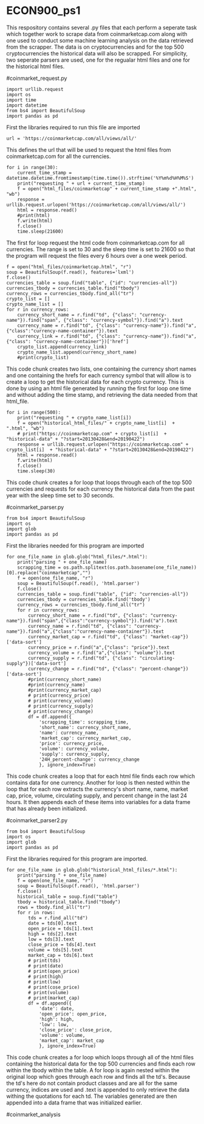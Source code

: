 # ECON900_ps1

This respository contains several .py files that each perform a seperate task which together work to scrape data from
coinmarketcap.com along with one used to conduct some machine learning analysis on the data retrieved from the scrapper.
The data is on cryptocurrencies and for the top 500 cryptocurrencies the historical data will also be scrapped. 
For simplicity, two seperate parsers are used, one for the regualar html files and one for the historical html files.



#coinmarket_request.py

```
import urllib.request
import os
import time
import datetime
from bs4 import BeautifulSoup
import pandas as pd 
```
First the libraries required to run this file are imported


```
url = 'https://coinmarketcap.com/all/views/all/'
```
This defines the url that will be used to request the html files from coinmarketcap.com for all the currencies. 


```
for i in range(30):
	current_time_stamp = datetime.datetime.fromtimestamp(time.time()).strftime('%Y%m%d%H%M%S')
	print("requesting " + url + current_time_stamp)
	f = open("html_files/coinmarketcap" + current_time_stamp +".html", "wb")
	response = urllib.request.urlopen('https://coinmarketcap.com/all/views/all/')
	html = response.read()
	#print(html)
	f.write(html)
	f.close()
	time.sleep(21600)

```
The first for loop request the html code from coinmarketcap.com for all currencies. The range is set to 30 and the sleep
time is set to 21600 so that the program will request the files every 6 hours over a one week period. 
 
 
```
f = open("html_files/coinmarketcap.html", "r")
soup = BeautifulSoup(f.read(), features='lxml')
f.close()
currencies_table = soup.find("table", {"id": "currencies-all"})
currencies_tbody = currencies_table.find("tbody")
currency_rows = currencies_tbody.find_all("tr")
crypto_list = []
crypto_name_list = []
for r in currency_rows:
	currency_short_name = r.find("td", {"class": "currency-name"}).find("span", {"class": "currency-symbol"}).find("a").text
	currency_name = r.find("td", {"class": "currency-name"}).find("a",{"class":"currency-name-container"}).text
	currency_link = r.find("td", {"class": "currency-name"}).find("a", {"class": "currency-name-container"})['href']
	crypto_list.append(currency_link)
	crypto_name_list.append(currency_short_name)
	#print(crypto_list)
```
This code chunk creates two lists, one containing the currency short names and one containing the hrefs for each currency
symbol that will allow is to create a loop to get the historical data for each crypto currency. This is done by using an
html file generated by running the first for loop one time and without adding the time stamp, and retrieving the data needed
from that html_file.


```
for i in range(500):
	print("requesting " + crypto_name_list[i])
	f = open("historical_html_files/" + crypto_name_list[i]  + ".html", "wb")
	# print("https://coinmarketcap.com" + crypto_list[i]  + "historical-data" + "?start=20130428&end=20190422")
	response = urllib.request.urlopen("https://coinmarketcap.com" + crypto_list[i]  + "historical-data" + "?start=20130428&end=20190422")
	html = response.read()
	f.write(html)
	f.close()
	time.sleep(30)
```
This code chunk creates a for loop that loops through each of the top 500 currencies and requests for each currency the 
historical data from the past year with the sleep time set to 30 seconds. 



#coinmarket_parser.py

```
from bs4 import BeautifulSoup
import os
import glob
import pandas as pd
```
First the libraries needed for this program are imported


```
for one_file_name in glob.glob("html_files/*.html"):
	print("parsing " + one_file_name)
	scrapping_time = os.path.splitext(os.path.basename(one_file_name))[0].replace("coinmarketcap","")
	f = open(one_file_name, "r")
	soup = BeautifulSoup(f.read(), 'html.parser')
	f.close()
	currencies_table = soup.find("table", {"id": "currencies-all"})
	currencies_tbody = currencies_table.find('tbody')
	currency_rows = currencies_tbody.find_all("tr")
	for r in currency_rows:
		currency_short_name = r.find("td", {"class": "currency-name"}).find("span",{"class":"currency-symbol"}).find("a").text
		currency_name = r.find("td", {"class": "currency-name"}).find("a",{"class":"currency-name-container"}).text
		currency_market_cap = r.find("td", {"class": "market-cap"})['data-sort']
		currency_price = r.find("a",{"class": "price"}).text
		currency_volume = r.find("a",{"class": "volume"}).text
		currency_supply = r.find("td", {"class": "circulating-supply"})['data-sort']
		currency_change = r.find("td", {"class": "percent-change"})['data-sort']
		#print(currency_short_name)
		#print(currency_name)
		#print(currency_market_cap)
		# print(currency_price)
		# print(currency_volume)
		# print(currency_supply)
		# print(currency_change)
		df = df.append({
			'scrapping_time': scrapping_time,
			'short_name': currency_short_name,
			'name': currency_name,
			'market_cap': currency_market_cap,
			'price': currency_price,
			'volume': currency_volume,
			'supply': currency_supply,
			'24H_percent-change': currency_change
			}, ignore_index=True)
```
This code chunk creates a loop that for each html file finds each row which contains data for one currency. Another for loop 
is then nested within the loop that for each row extracts the currency's short name, name, market cap, price, volume, 
circulating supply, and percent change in the last 24 hours. It then appends each of these items into variables for a data 
frame that has already been initialized. 



#coinmarket_parser2.py

```
from bs4 import BeautifulSoup
import os
import glob
import pandas as pd
```
First the libraries required for this program are imported. 


```
for one_file_name in glob.glob("historical_html_files/*.html"):
	print("parsing " + one_file_name)
	f = open(one_file_name, "r")
	soup = BeautifulSoup(f.read(), 'html.parser')
	f.close()
	historical_table = soup.find("table")
	tbody = historical_table.find("tbody")
	rows = tbody.find_all("tr")
	for r in rows:
		tds = r.find_all("td")
		date = tds[0].text
		open_price = tds[1].text
		high = tds[2].text
		low = tds[3].text
		close_price = tds[4].text
		volume = tds[5].text
		market_cap = tds[6].text
		# print(tds)
		# print(date)
		# print(open_price)
		# print(high)
		# print(low)
		# print(cose_price)
		# print(volume)
		# print(market_cap)
		df = df.append({
			'date': date,
			'open_price': open_price,
			'high': high,
			'low': low,
			'close_price': close_price,
			'volume': volume,
			'market_cap': market_cap
			}, ignore_index=True)
```
This code chunk creates a for loop which loops through all of the html files containing the historical data for the top 500
currencies and finds each row within the tbody within the table. A for loop is again nested within the original loop which 
goes through each row and finds all the td's. Because the td's here do not contain product classes and are all for the same
currency, indices are used and .text is appended to only retrieve the data withing the quotations for each td. The variables
generated are then appended into a data frame that was initialized earlier. 



#coinmarket_analysis




  




 
